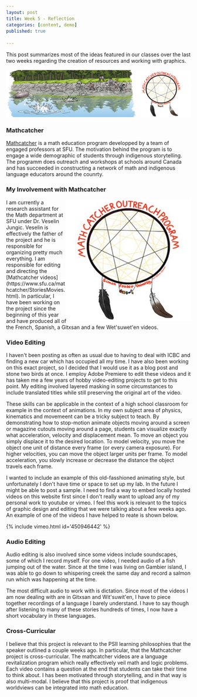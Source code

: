 ```yaml
---
layout: post
title: Week 5 - Reflection
categories: [content, demo]
published: true

---
```

This post summarizes most of the ideas featured in our classes over the last two weeks regarding the creation of resources and working with graphics.
<br>
<br>
![sdf](/assets/smallnumber/mathcatcher.jpg)

### Mathcatcher

[Mathcatcher](https://www.sfu.ca/mathcatcher.html) is a math education program developped by a team of engaged professors at SFU. The motivation behind the program is to engage a wide demographic of students through indigenous storytelling. The programm does outreach and workshops at schools around Canada and has succeeded in constructing a network of math and indigenous language educators around the counrty.

### My Involvement with Mathcatcher

<img src="/assets/smallnumber/logo.png" align="right" width="340xpx"/>
I am currently a research assistant for the Math department at SFU under Dr. Veselin Jungic. Veselin is effectively the father of the project and he is responsible for organizing pretty much everything. I am responsible for editing and directing the [Mathcatcher videos](https://www.sfu.ca/mathcatcher/StoriesMovies.html). In particular, I have been working on the project since the beginning of this year and have produced all of the French, Spanish, a Gitxsan and a few Wet'suwet'en videos.

### Video Editing

I haven't been posting as often as usual due to having to deal with ICBC and finding a new car which has occupied all my time. I have also been working on this exact project, so I decided that I would use it as a blog post and stone two birds at once. I employ Adobe Premiere to edit these videos and it has taken me a few years of hobby video-editing projects to get to this point. My editing involved layered masking in some circumstances to include translated titles while still preserving the original art of the video.

These skills can be applicable in the context of a high school classroom for example in the context of animations. In my own subject area of physics, kinematics and movemeent can be a tricky subject to teach. By demonstrating how to stop-motion animate objects moving around a screen or magazine cutouts moving around a page, students can visualize exactly what acceleration, velocity and displacement mean. To move an object you simply displace it to the desired location. To model velocity, you move the object one unit of distance every frame (or every camera exposure). For higher velocities, you can move the object larger units per frame. To model acceleration, you slowly increase or decrease the distance the object travels each frame.

I wanted to include an example of this old-fasshioned animating style, but unfortunately I don't have time or space to set up my lab. In the future I might be able to post a sample. I need to find a way to embed locally hosted videos on this website first since I don't really want to upload any of my personal work to youtube or vimeo. I feel this work is relevant to the topics of graphic design and editing that we were talking about a few weeks ago. An example of one of the videos I have helped to reate is shown below.

{% include vimeo.html id='450946442' %}

### Audio Editing

Audio editing is also involved since some videos include soundscapes, some of which I record myself. For one video, I needed audio of a fish jumping out of the water. Since at the time I was living on Gambier island, I was able to go down to whispering creek the same day and record a salmon run which was happening at the time.

The most difficult audio to work with is dictation. Since most of the videos I am now dealing with are in Gitxsan and Wit'suwit'en, I have to piece together recordings of a language I barely understand. I have to say though after listening to many of these stories hundreds of times, I now have a short vocabulary in these languages. 

### Cross-Curricular

I believe that this project is relevant to the PSII learning philosophies that the speaker outlined a couple weeks ago. In particular, that the Mathcatcher project is cross-curricular. The mathcatcher videos are a language revitalization program which really effectively veil math and logic problems. Each video contains a question at the end that students can take their time to think about. I has been motivated through storytelling, and in that way is also multi-modal. I believe that this project is proof that indigenous worldviews can be integrated into math education.
